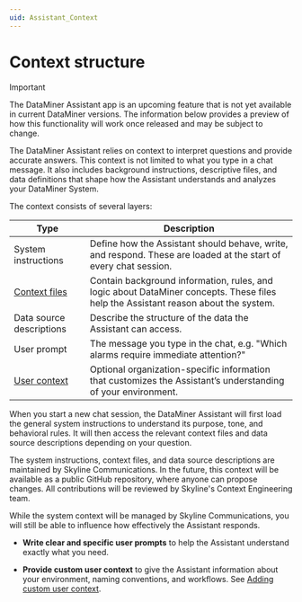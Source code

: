```yaml
---
uid: Assistant_Context
---
```


# Context structure

> [!IMPORTANT]
> The DataMiner Assistant app is an upcoming feature that is not yet available in current DataMiner versions. The information below provides a preview of how this functionality will work once released and may be subject to change.

The DataMiner Assistant relies on context to interpret questions and provide accurate answers. This context is not limited to what you type in a chat message. It also includes background instructions, descriptive files, and data definitions that shape how the Assistant understands and analyzes your DataMiner System.

The context consists of several layers:

| Type | Description |
|--|--|
| System instructions | Define how the Assistant should behave, write, and respond. These are loaded at the start of every chat session. |
| [Context files](xref:Assistant_AddingContextFiles) | Contain background information, rules, and logic about DataMiner concepts. These files help the Assistant reason about the system. |
| Data source descriptions | Describe the structure of the data the Assistant can access. |
| User prompt | The message you type in the chat, e.g. "Which alarms require immediate attention?" |
| [User context](xref:Assistant_UserContext) | Optional organization-specific information that customizes the Assistant’s understanding of your environment. |

When you start a new chat session, the DataMiner Assistant will first load the general system instructions to understand its purpose, tone, and behavioral rules. It will then access the relevant context files and data source descriptions depending on your question.

The system instructions, context files, and data source descriptions are maintained by Skyline Communications. In the future, this context will be available as a public GitHub repository, where anyone can propose changes. All contributions will be reviewed by Skyline's Context Engineering team.

While the system context will be managed by Skyline Communications, you will still be able to influence how effectively the Assistant responds.

- **Write clear and specific user prompts** to help the Assistant understand exactly what you need.

- **Provide custom user context** to give the Assistant information about your environment, naming conventions, and workflows. See [Adding custom user context](xref:Assistant_UserContext).
